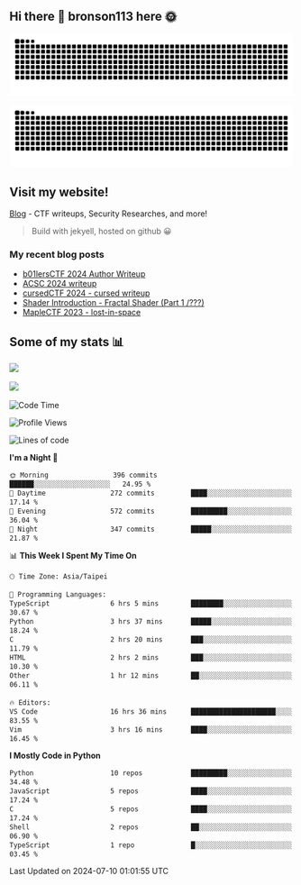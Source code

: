 ## Hi there 👋 bronson113 here 🌞
<div align="center">

![GitHub Snake Light](https://raw.githubusercontent.com/bronson113/bronson113/snake/github-snake.svg#gh-light-mode-only)

![GitHub Snake dark](https://raw.githubusercontent.com/bronson113/bronson113/snake/github-snake-dark.svg#gh-dark-mode-only)

</div>

## Visit my website!
[Blog](https://bronson113.github.io/) - CTF writeups, Security Researches, and more! 

> Build with jekyell, hosted on github 😀

### My recent blog posts

<!-- BLOG-POST-LIST:START -->
- [b01lersCTF 2024 Author Writeup](http://blog.bronson113.org/2024/04/15/b01lersctf-2024-author-writeup.html)
- [ACSC 2024 writeup](http://blog.bronson113.org/2024/04/03/acsc-2024-writeup.html)
- [cursedCTF 2024 - cursed writeup](http://blog.bronson113.org/2024/04/03/cursed.html)
- [Shader Introduction - Fractal Shader &lpar;Part 1 /???&rpar;](http://blog.bronson113.org/2024/03/12/shader-introduction-fractal-shader-part-1.html)
- [MapleCTF 2023 - lost-in-space](http://blog.bronson113.org/2023/10/03/maplectf-2023-lost-in-space.html)
<!-- BLOG-POST-LIST:END -->

## Some of my stats 📊
![](https://github-readme-stats-sigma-five.vercel.app/api?username=bronson113&theme=transparent&show_icons=true)

![](https://github-readme-stats-sigma-five.vercel.app/api/top-langs/?username=bronson113&theme=transparent&layout=compact&card_width=445)



<!--START_SECTION:waka-->
![Code Time](http://img.shields.io/badge/Code%20Time-705%20hrs%2050%20mins-blue)

![Profile Views](http://img.shields.io/badge/Profile%20Views-0-blue)

![Lines of code](https://img.shields.io/badge/From%20Hello%20World%20I%27ve%20Written-924.1%20thousand%20lines%20of%20code-blue)

**I'm a Night 🦉** 

```text
🌞 Morning                396 commits         ██████░░░░░░░░░░░░░░░░░░░   24.95 % 
🌆 Daytime                272 commits         ████░░░░░░░░░░░░░░░░░░░░░   17.14 % 
🌃 Evening                572 commits         █████████░░░░░░░░░░░░░░░░   36.04 % 
🌙 Night                  347 commits         █████░░░░░░░░░░░░░░░░░░░░   21.87 % 
```


📊 **This Week I Spent My Time On** 

```text
🕑︎ Time Zone: Asia/Taipei

💬 Programming Languages: 
TypeScript               6 hrs 5 mins        ████████░░░░░░░░░░░░░░░░░   30.67 % 
Python                   3 hrs 37 mins       █████░░░░░░░░░░░░░░░░░░░░   18.24 % 
C                        2 hrs 20 mins       ███░░░░░░░░░░░░░░░░░░░░░░   11.79 % 
HTML                     2 hrs 2 mins        ███░░░░░░░░░░░░░░░░░░░░░░   10.30 % 
Other                    1 hr 12 mins        ██░░░░░░░░░░░░░░░░░░░░░░░   06.11 % 

🔥 Editors: 
VS Code                  16 hrs 36 mins      █████████████████████░░░░   83.55 % 
Vim                      3 hrs 16 mins       ████░░░░░░░░░░░░░░░░░░░░░   16.45 % 
```

**I Mostly Code in Python** 

```text
Python                   10 repos            █████████░░░░░░░░░░░░░░░░   34.48 % 
JavaScript               5 repos             ████░░░░░░░░░░░░░░░░░░░░░   17.24 % 
C                        5 repos             ████░░░░░░░░░░░░░░░░░░░░░   17.24 % 
Shell                    2 repos             ██░░░░░░░░░░░░░░░░░░░░░░░   06.90 % 
TypeScript               1 repo              █░░░░░░░░░░░░░░░░░░░░░░░░   03.45 % 
```




 Last Updated on 2024-07-10 01:01:55 UTC
<!--END_SECTION:waka-->
